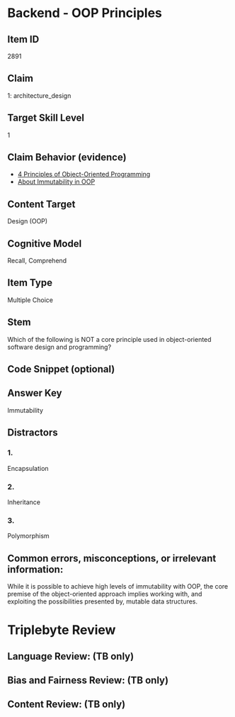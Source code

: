 # Backend - OOP Principles

## Item ID
2891

## Claim
1: architecture_design

## Target Skill Level
1

## Claim Behavior (evidence)
- [4 Principles of Object-Oriented Programming](https://khalilstemmler.com/articles/object-oriented/programming/4-principles/) 
- [About Immutability in OOP](https://dzone.com/articles/about-immutability-in-object-oriented-programming)

## Content Target
Design (OOP)

## Cognitive Model
Recall, Comprehend

## Item Type
Multiple Choice

## Stem
Which of the following is NOT a core principle used in object-oriented software design and programming?

## Code Snippet (optional)

## Answer Key
Immutability

## Distractors
### 1.
Encapsulation

### 2.
Inheritance

### 3.
Polymorphism

## Common errors, misconceptions, or irrelevant information:
While it is possible to achieve high levels of immutability with OOP, the core premise of the object-oriented approach implies working with, and exploiting the possibilities presented by, mutable data structures.

# Triplebyte Review

## Language Review: (TB only)

## Bias and Fairness Review: (TB only)

## Content Review: (TB only)
